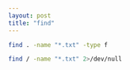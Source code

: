 ```yaml
---
layout: post
title: "find"
---
```


```bash
find . -name "*.txt" -type f

find / -name "*.txt" 2>/dev/null
```
